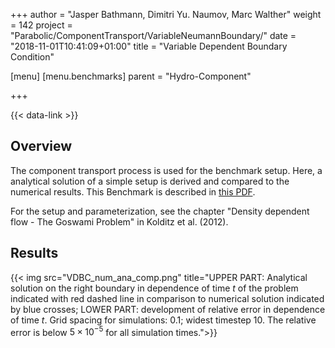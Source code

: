 +++
author = "Jasper Bathmann, Dimitri Yu. Naumov, Marc Walther"
weight = 142
project = "Parabolic/ComponentTransport/VariableNeumannBoundary/"
date = "2018-11-01T10:41:09+01:00"
title = "Variable Dependent Boundary Condition"

[menu]
  [menu.benchmarks]
    parent = "Hydro-Component"

+++

{{< data-link >}}

## Overview

The component transport process is used for the benchmark setup. Here, a analytical solution of a simple setup is derived and compared to the numerical results.
This Benchmark is described in [this PDF](HC-VDBCTest.pdf).

For the setup and parameterization, see the chapter "Density dependent flow - The Goswami Problem" in Kolditz et al. (2012).

## Results

{{< img src="VDBC_num_ana_comp.png" title="UPPER PART: Analytical solution on the right boundary in dependence of time $t$ of the problem indicated with red dashed line in comparison to numerical solution indicated by blue crosses; LOWER PART: development of relative error in dependence of time $t$. Grid spacing for simulations: 0.1; widest timestep 10. The relative error is below $5 \times 10^{-5}$ for all simulation times.">}}
